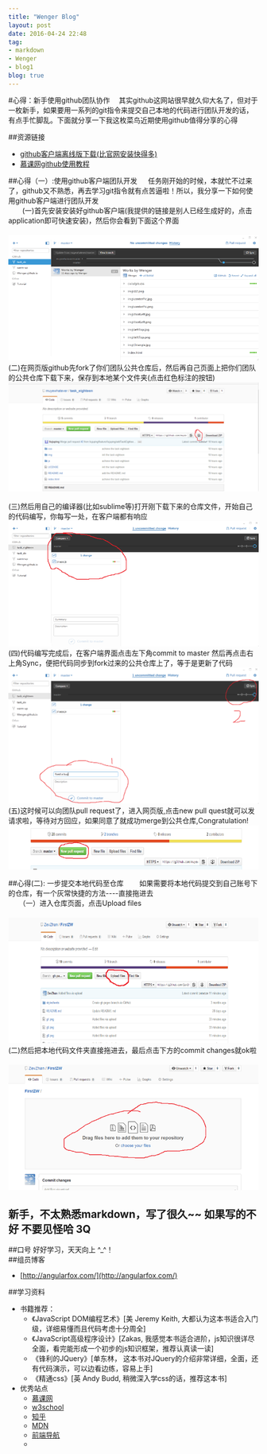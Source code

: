 ```yaml
---
title: "Wenger Blog"
layout: post
date: 2016-04-24 22:48
tag:
- markdown
- Wenger
- blog1
blog: true
---
```



#心得：新手使用github团队协作
　其实github这网站很早就久仰大名了，但对于一枚新手，如果要用一系列的git指令来提交自己本地的代码进行团队开发的话，有点手忙脚乱。下面就分享一下我这枚菜鸟近期使用github值得分享的心得

##资源链接
* [github客户端离线版下载(比官网安装快得多)](http://pan.baidu.com/s/1bovO7QR)　
* [慕课网github使用教程](http://www.imooc.com/learn/390)

##心得（一）:使用github客户端团队开发
　  任务刚开始的时候，本就忙不过来了，github又不熟悉，再去学习git指令就有点苦逼啦！所以，我分享一下如何使用github客户端进行团队开发
　　<br/>
　　(一)首先安装安装好github客户端(我提供的链接是别人已经生成好的，点击application即可快速安装)，然后你会看到下面这个界面<br/>
　　![ha](https://raw.githubusercontent.com/ZevZhan/FirstZW/gh-pages/github1-1.png)
　　<br/>
    (二)在网页版github先fork了你们团队公共仓库后，然后再自己页面上把你们团队的公共仓库下载下来，保存到本地某个文件夹(点击红色标注的按钮)<br/>
    ![ha1](https://raw.githubusercontent.com/ZevZhan/FirstZW/gh-pages/github2.png)<br/>
    <br />
    (三)然后用自己的编译器(比如sublime等)打开刚下载下来的仓库文件，开始自己的代码编写，你每写一处，在客户端都有响应<br/>
    ![ha](https://raw.githubusercontent.com/ZevZhan/FirstZW/gh-pages/g4.png)
    <br />
    (四)代码编写完成后，在客户端界面点击左下角commit to master 然后再点击右上角Sync，便把代码同步到fork过来的公共仓库上了，等于是更新了代码<br/>
    ![ha](https://raw.githubusercontent.com/ZevZhan/FirstZW/gh-pages/g5.png)
    <br />
    (五)这时候可以向团队pull request了，进入网页版,点击new pull quest就可以发请求啦，等待对方回应，如果同意了就成功merge到公共仓库,Congratulation!<br/>
    ![ha](https://raw.githubusercontent.com/ZevZhan/FirstZW/gh-pages/g6.png)
    <br />
    
##心得(二): 一步提交本地代码至仓库
　　如果需要将本地代码提交到自己账号下的仓库，有一个灰常快捷的方法----直接拖进去<br/>
　　（一）进入仓库页面，点击Upload files
　　<br/>
　　![ha](https://raw.githubusercontent.com/ZevZhan/FirstZW/gh-pages/g7.png)
　　 (二)然后把本地代码文件夹直接拖进去，最后点击下方的commit changes就ok啦
　  <br/>
    ![ha](https://raw.githubusercontent.com/ZevZhan/FirstZW/gh-pages/8.png)
    
 
   ## 新手，不太熟悉markdown，写了很久~~  如果写的不好 不要见怪哈 3Q
    
##口号
好好学习，天天向上 ^_^！ 
<br/>
##组员博客
* [http://angularfox.com/](http://angularfox.com/) 


##学习资料

* 书籍推荐：
    *  《JavaScript DOM编程艺术》[美 Jeremy Keith,  大都认为这本书适合入门级，详细易懂而且代码考虑十分周全]
    *  《JavaScript高级程序设计》[Zakas, 我感觉本书适合进阶，js知识很详尽全面，看完能形成一个初步的js知识框架，推荐认真读一读]
    *  《锋利的JQuery》[单东林， 这本书对JQuery的介绍非常详细，全面，还有代码演示，可以边看边练，容易上手]
    *  《精通css》[英 Andy Budd, 稍微深入学css的话，推荐这本书]
* 优秀站点
    * [慕课网](http://www.imooc.com/)
    * [w3school](http://www.w3school.com.cn/)
    * [知乎](http://www.zhihu.com/)
    * [MDN](https://developer.mozilla.org/zh-CN/docs/Web/Tutorials)
    * [前端导航](http://caibaojian.com/top)
    * 

<br/>
